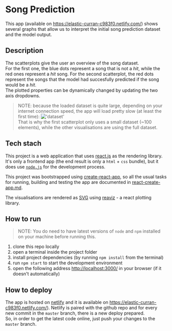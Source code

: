 # Song Prediction

This app (available on https://elastic-curran-c983f0.netlify.com/) shows several graphs that allow us to interpret the initial song prediction dataset and the model output.

## Description

The scatterplots give the user an overview of the song dataset.  
For the first one, the blue dots represent a song that is not a _hit_, while the red ones represent a _hit_ song. For the second scatterplot, the red dots represent the songs that the model had succesfully predicted if the song would be a _hit_.  
The plotted properties can be dynamically changed by updating the two axis dropdowns.

> NOTE: because the loaded dataset is quite large, depending on your internet connection speed, the app will load pretty slow (at least the first time):
> !['dataset'](https://i.ibb.co/sg8vzVn/dataset.png, 'dataset')  
> That is why the first scatterplot only uses a small dataset (~100 elements), while the other visualisations are using the full dataset.

## Tech stach

This project is a web application that uses [react.js](https://reactjs.org/) as the rendering library.
It's only a frontend app (the end result is only a `html` + `css` bundle), but it does use [`node.js`](https://nodejs.org/) for the development process.

This project was bootstrapped using [create-react-app](https://reactjs.org/docs/create-a-new-react-app.html), so all the usual tasks for running, building and testing the app are documented in [react-create-app.md](./react-create-app.md).

The visualisations are rendered as [SVG](https://en.wikipedia.org/wiki/Scalable_Vector_Graphics) using [reaviz](https://reaviz.io/) - a react plotting library.

## How to run

> NOTE: You do need to have latest versions of `node` and `npm` installed on your machine before running this.

1. clone this repo locally
2. open a terminal inside the project folder
3. install project dependencies (by running `npm install` from the terminal)
4. run `npm start` to start the development environment
5. open the following address [http://localhost:3000/](http://localhost:3000/) in your browser (if it doesn't automatically)

## How to deploy

The app is hosted on [netlify](https://www.netlify.com/) and it is available on https://elastic-curran-c983f0.netlify.com/). Netlify is paired with the github repo and for every new commit in the `master` branch, there is a new deploy prepared.  
So, in order to get the latest code online, just push your changes to the `master` branch.
